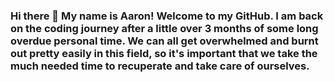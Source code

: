 ### Hi there 👋 My name is Aaron! Welcome to my GitHub. I am back on the coding journey after a little over 3 months of some long overdue personal time. We can all get overwhelmed and burnt out pretty easily in this field, so it's important that we take the much needed time to recuperate and take care of ourselves.





<!--
**frequencycodes/frequencycodes** is a ✨ _special_ ✨ repository because its `README.md` (this file) appears on your GitHub profile.

Here are some ideas to get you started:

- 🔭 I’m currently working on ...
- 🌱 I’m currently learning ...
- 👯 I’m looking to collaborate on ...
- 🤔 I’m looking for help with ...
- 💬 Ask me about ...
- 📫 How to reach me: ...
- 😄 Pronouns: ...
- ⚡ Fun fact: ...
-->
